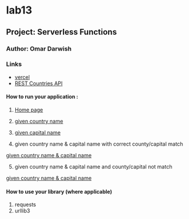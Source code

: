 # lab13 

## Project: Serverless Functions

### Author: Omar Darwish

### Links 

- [vercel](https://vercel.com/docs/concepts/get-started/deploy)
- [ REST Countries API](https://restcountries.com/#api-endpoints-v3-name)


#### How to run your application :
1. [Home page](https://capital-finder-one.vercel.app/api/capital_finder)

2. [given country name](https://capital-finder-one.vercel.app/api/capital_finder?country=japan)

3. [given capital name](https://capital-finder-one.vercel.app/api/capital_finder?capital=tokyo)

4. given country name & capital name with correct county/capital match

  [given country name & capital name](https://capital-finder-one.vercel.app/api/capital_finder?capital=tokyo&country=japan)

5. given country name & capital name  and  county/capital not match

  [given country name & capital name](https://capital-finder-one.vercel.app/api/capital_finder?capital=Santiago&country=jordan)



#### How to use your library (where applicable)
1. requests
2. urllib3
